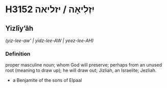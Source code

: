 # H3152 יִזְלִיאָה / יזליאה

## Yizlîyʼâh

_(yiz-lee-aw' | yidz-lee-AW | yeez-lee-AH)_

### Definition

proper masculine noun; whom God will preserve; perhaps from an unused root (meaning to draw up); he will draw out; Jizliah, an Israelite; Jezliah.

- a Benjamite of the sons of Elpaal
